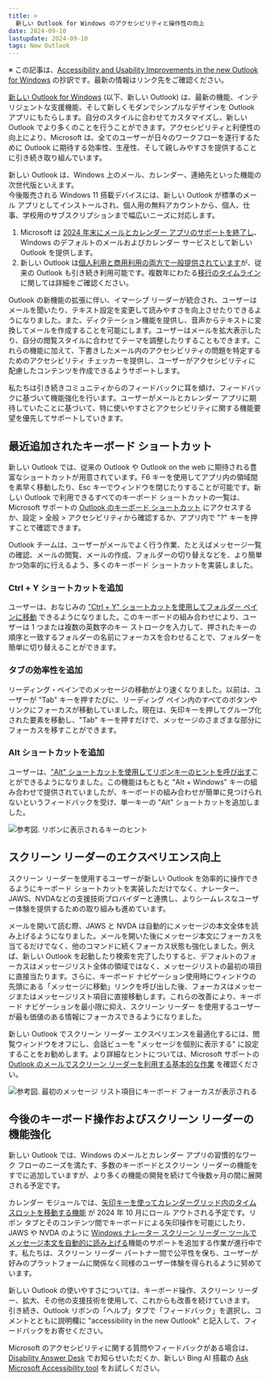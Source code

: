 ```yaml
---
title: >
  新しい Outlook for Windows のアクセシビリティと操作性の向上
date: 2024-09-10
lastupdate: 2024-09-10
tags: New Outlook
---
```


※ この記事は、[Accessibility and Usability Improvements in the new Outlook for Windows](https://techcommunity.microsoft.com/t5/outlook-blog/accessibility-and-usability-improvements-in-the-new-outlook-for/ba-p/4230111) の抄訳です。最新の情報はリンク先をご確認ください。

[新しい Outlook for Windows](https://support.microsoft.com/office/656bb8d9-5a60-49b2-a98b-ba7822bc7627) (以下、新しい Outlook) は、最新の機能、インテリジェントな支援機能、そして新しくモダンでシンプルなデザインを Outlook アプリにもたらします。自分のスタイルに合わせてカスタマイズし、新しい Outlook でより多くのことを行うことができます。アクセシビリティと利便性の向上により、Microsoft は、全てのユーザーが日々のワークフローを遂行するために Outlook に期待する効率性、生産性、そして親しみやすさを提供することに引き続き取り組んでいます。  
  
新しい Outlook は、Windows 上のメール、カレンダー、連絡先といった機能の次世代版といえます。  
今後販売される Windows 11 搭載デバイスには、新しい Outlook が標準のメール アプリとしてインストールされ、個人用の無料アカウントから、個人、仕事、学校用のサブスクリプションまで幅広いニーズに対応します。

1. Microsoft は [2024 年末にメールとカレンダー アプリのサポートを終了し](https://support.microsoft.com/office/715fc27c-e0f4-4652-9174-47faa751b199)、Windows のデフォルトのメールおよびカレンダー サービスとして新しい Outlook を提供します。  
2. 新しい Outlook は[個人利用と商用利用の両方で一般提供されています](https://techcommunity.microsoft.com/t5/outlook-blog/built-for-today-designed-for-the-future-the-new-outlook-for/ba-p/4205635)が、従来の Outlook も引き続き利用可能です。複数年にわたる[移行のタイムライン](https://learn.microsoft.com/microsoft-365-apps/outlook/get-started/guide-product-availability)に関しては詳細をご確認ください。

Outlook の新機能の拡張に伴い、イマーシブ リーダーが統合され、ユーザーはメールを聞いたり、テキスト設定を変更して読みやすさを向上させたりできるようになりました。また、ディクテーション機能を提供し、音声からテキストに変換してメールを作成することを可能にします。ユーザーはメールを拡大表示したり、自分の閲覧スタイルに合わせてテーマを調整したりすることもできます。これらの機能に加えて、下書きしたメール内のアクセシビリティの問題を特定するためのアクセシビリティ チェッカーを提供し、ユーザーがアクセシビリティに配慮したコンテンツを作成できるようサポートします。 
 
私たちは引き続きコミュニティからのフィードバックに耳を傾け、フィードバックに基づいて機能強化を行います。ユーザーがメールとカレンダー アプリに期待していたことに基づいて、特に使いやすさとアクセシビリティに関する機能要望を優先してサポートしていきます。

## 最近追加されたキーボード ショートカット
新しい Outlook では、従来の Outlook や Outlook on the web に期待される豊富なショートカットが用意されています。F6 キーを使用してアプリ内の領域間を素早く移動したり、Esc キーでウィンドウを閉じたりすることが可能です。新しい Outlook で利用できるすべてのキーボード ショートカットの一覧は、Microsoft サポートの [Outlook のキーボード ショートカット](https://support.microsoft.com/office/3cdeb221-7ae5-4c1d-8c1d-9e63216c1efd#PickTab=New_Outlook) にアクセスするか、設定 > 全般 > アクセシビリティから確認するか、アプリ内で "?" キーを押すことで確認できます。


Outlook チームは、ユーザーがメールでよく行う作業、たとえばメッセージ一覧の確認、メールの閲覧、メールの作成、フォルダーの切り替えなどを、より簡単かつ効率的に行えるよう、多くのキーボード ショートカットを実装しました。

### Ctrl + Y ショートカットを追加 
ユーザーは、おなじみの ["Ctrl + Y" ショートカットを使用してフォルダー ペインに移動](https://www.microsoft.com/microsoft-365/roadmap?rtc=1&filters=Outlook&searchterms=403108) できるようになりました。このキーボードの組み合わせにより、ユーザーは 1 つまたは複数の英数字のキー ストロークを入力して、押されたキーの順序と一致するフォルダーの名前にフォーカスを合わせることで、フォルダーを簡単に切り替えることができます。 

### タブの効率性を追加
リーディング・ペインでのメッセージの移動がより速くなりました。以前は、ユーザーが "Tab" キーを押すたびに、リーディング ペイン内のすべてのボタンやリンクにフォーカスが移動していました。現在は、矢印キーを押してグループ化された要素を移動し、"Tab" キーを押すだけで、メッセージのさまざまな部分にフォーカスを移すことができます。

### Alt ショートカットを追加 
ユーザーは、["Alt" ショートカットを使用してリボンキーのヒントを呼び出す](https://www.microsoft.com/microsoft-365/roadmap?rtc=1&filters=Outlook&searchterms=403109)ことができるようになりました。この機能はもともと "Alt + Windows" キーの組み合わせで提供されていましたが、キーボードの組み合わせが簡単に見つけられないというフィードバックを受け、単一キーの "Alt" ショートカットを追加しました。 

![参考図. リボンに表示されるキーのヒント](figure1.png)
<!-- *参考図) リボンに表示されるキーのヒント。* -->

## スクリーン リーダーのエクスペリエンス向上
スクリーン リーダーを使用するユーザーが新しい Outlook を効率的に操作できるようにキーボード ショートカットを実装しただけでなく、ナレーター、JAWS、NVDAなどの支援技術プロバイダーと連携し、よりシームレスなユーザー体験を提供するための取り組みも進めています。  
  
メールを開いて読む際、JAWS と NVDA は自動的にメッセージの本文全体を読み上げるようになりました。メールを開いた後にメッセージ本文にフォーカスを当てるだけでなく、他のコマンドに続くフォーカス状態も強化しました。例えば、新しい Outlook を起動したり検索を完了したりすると、デフォルトのフォーカスはメッセージリスト全体の領域ではなく、メッセージリストの最初の項目に直接当たります。さらに、キーボード ナビゲーション使用時にウィンドウの先頭にある「メッセージに移動」リンクを呼び出した後、フォーカスはメッセージまたはメッセージリスト項目に直接移動します。これらの改善により、キーボード ナビゲーションを最小限に抑え、スクリーン リーダー を使用するユーザーが最も価値のある情報にフォーカスできるようになりました。  
  
新しい Outlook でスクリーン リーダー エクスペリエンスを最適化するには、閲覧ウィンドウをオフにし、会話ビューを "メッセージを個別に表示する" に設定することをお勧めします。より詳細なヒントについては、Microsoft サポートの [Outlook のメールでスクリーン リーダーを利用する基本的な作業](https://support.microsoft.com/office/3fe74ea4-b512-490f-bb42-95fdeb722b9e#PickTab=WindowsNew) を確認ください。  

![参考図. 最初のメッセージ リスト項目にキーボード フォーカスが表示される](figure2.png)  
<!-- *参考図 ) 最初のメッセージ リスト項目にキーボード フォーカスが表示されている画像。* -->
  

## 今後のキーボード操作およびスクリーン リーダーの機能強化 
新しい Outlook では、Windows のメールとカレンダー アプリの習慣的なワーク フローのニーズを満たす、多数のキーボードとスクリーン リーダーの機能をすでに追加していますが、より多くの機能の開発を続けて今後数ヶ月の間に展開される予定です。
  
カレンダー モジュールでは、[矢印キーを使ってカレンダーグリッド内のタイム スロットを移動する機能](https://www.microsoft.com/microsoft-365/roadmap?rtc=1&filters=Outlook&searchterms=406947) が 2024 年 10 月にロール アウトされる予定です。リボン タブとそのコンテンツ間でキーボードによる矢印操作を可能にしたり、JAWS や NVDA のように [Windows ナレーター スクリーン リーダー ツールでメッセージ本文を自動的に読み上げる](https://www.microsoft.com/microsoft-365/roadmap?rtc=1&filters=Outlook&searchterms=413429)機能のサポートを追加する作業が進行中です。私たちは、スクリーン リーダー パートナー間で公平性を保ち、ユーザーが好みのプラットフォームに関係なく同様のユーザー体験を得られるように努めています。 


新しい Outlook の使いやすさについては、キーボード操作、スクリーン リーダー、拡大、その他の支援技術を使用して、これからも改善を続けていきます。 引き続き、Outlook リボンの「ヘルプ」タブで「フィードバック」を選択し、コメントとともに説明欄に "accessibility in the new Outlook" と記入して、フィードバックをお寄せください。

Microsoft のアクセシビリティに関する質問やフィードバックがある場合は、[Disability Answer Desk](https://www.microsoft.com/accessibility/disability-answer-desk) でお知らせいただくか、新しい Bing AI 搭載の [Ask Microsoft Accessibility tool](https://askma.microsoft.com/) をお試しください。 